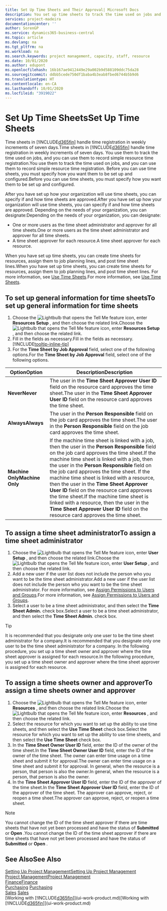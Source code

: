 ```yaml
---
title: Set Up Time Sheets and Their Approval| Microsoft Docs
description: You set up time sheets to track the time used on jobs and using resources, helping you with project management, staffing, and capacity
services: project-madeira
documentationcenter: ''
author: SorenGP
ms.service: dynamics365-business-central
ms.topic: article
ms.devlang: na
ms.tgt_pltfrm: na
ms.workload: na
ms.search.keywords: project management, capacity, staff, resource
ms.date: 10/01/2020
ms.author: edupont
ms.openlocfilehash: 16b167ae9412449e29a002b9d588109ddc75da28
ms.sourcegitcommit: ddbb5cede750df1baba4b3eab8fbed6744b5b9d6
ms.translationtype: HT
ms.contentlocale: en-CA
ms.lasthandoff: 10/01/2020
ms.locfileid: "3919022"
---
```

# <a name="set-up-time-sheets"></a><span data-ttu-id="c6e24-103">Set Up Time Sheets</span><span class="sxs-lookup"><span data-stu-id="c6e24-103">Set Up Time Sheets</span></span>
<span data-ttu-id="c6e24-104">Time sheets in [!INCLUDE[d365fin](includes/d365fin_md.md)] handle time registration in weekly increments of seven days.</span><span class="sxs-lookup"><span data-stu-id="c6e24-104">Time sheets in [!INCLUDE[d365fin](includes/d365fin_md.md)] handle time registration in weekly increments of seven days.</span></span> <span data-ttu-id="c6e24-105">You use them to track the time used on jobs, and you can use them to record simple resource time registration.</span><span class="sxs-lookup"><span data-stu-id="c6e24-105">You use them to track the time used on jobs, and you can use them to record simple resource time registration.</span></span> <span data-ttu-id="c6e24-106">Before you can use time sheets, you must specify how you want them to be set up and configured.</span><span class="sxs-lookup"><span data-stu-id="c6e24-106">Before you can use time sheets, you must specify how you want them to be set up and configured.</span></span>

<span data-ttu-id="c6e24-107">After you have set up how your organization will use time sheets, you can specify if and how time sheets are approved.</span><span class="sxs-lookup"><span data-stu-id="c6e24-107">After you have set up how your organization will use time sheets, you can specify if and how time sheets are approved.</span></span> <span data-ttu-id="c6e24-108">Depending on the needs of your organization, you can designate:</span><span class="sxs-lookup"><span data-stu-id="c6e24-108">Depending on the needs of your organization, you can designate:</span></span>

* <span data-ttu-id="c6e24-109">One or more users as the time sheet administrator and approver for all time sheets.</span><span class="sxs-lookup"><span data-stu-id="c6e24-109">One or more users as the time sheet administrator and approver for all time sheets.</span></span>
* <span data-ttu-id="c6e24-110">A time sheet approver for each resource.</span><span class="sxs-lookup"><span data-stu-id="c6e24-110">A time sheet approver for each resource.</span></span>

<span data-ttu-id="c6e24-111">When you have set up time sheets, you can create time sheets for resources, assign them to job planning lines, and post time sheet lines.</span><span class="sxs-lookup"><span data-stu-id="c6e24-111">When you have set up time sheets, you can create time sheets for resources, assign them to job planning lines, and post time sheet lines.</span></span> <span data-ttu-id="c6e24-112">For more information, see [Use Time Sheets](projects-how-use-time-sheets.md).</span><span class="sxs-lookup"><span data-stu-id="c6e24-112">For more information, see [Use Time Sheets](projects-how-use-time-sheets.md).</span></span>

## <a name="to-set-up-general-information-for-time-sheets"></a><span data-ttu-id="c6e24-113">To set up general information for time sheets</span><span class="sxs-lookup"><span data-stu-id="c6e24-113">To set up general information for time sheets</span></span>
1. <span data-ttu-id="c6e24-114">Choose the ![Lightbulb that opens the Tell Me feature](media/ui-search/search_small.png "Tell me what you want to do") icon, enter **Resources Setup** , and then choose the related link.</span><span class="sxs-lookup"><span data-stu-id="c6e24-114">Choose the ![Lightbulb that opens the Tell Me feature](media/ui-search/search_small.png "Tell me what you want to do") icon, enter **Resources Setup** , and then choose the related link.</span></span>  
2. <span data-ttu-id="c6e24-115">Fill in the fields as necessary.</span><span class="sxs-lookup"><span data-stu-id="c6e24-115">Fill in the fields as necessary.</span></span> [!INCLUDE[tooltip-inline-tip](includes/tooltip-inline-tip_md.md)]
3. <span data-ttu-id="c6e24-116">For the **Time Sheet by Job Approval** field, select one of the following options.</span><span class="sxs-lookup"><span data-stu-id="c6e24-116">For the **Time Sheet by Job Approval** field, select one of the following options.</span></span>

| <span data-ttu-id="c6e24-117">Option</span><span class="sxs-lookup"><span data-stu-id="c6e24-117">Option</span></span> | <span data-ttu-id="c6e24-118">Description</span><span class="sxs-lookup"><span data-stu-id="c6e24-118">Description</span></span> |
| --- | --- |
| <span data-ttu-id="c6e24-119">**Never**</span><span class="sxs-lookup"><span data-stu-id="c6e24-119">**Never**</span></span> |<span data-ttu-id="c6e24-120">The user in the **Time Sheet Approver User ID** field on the resource card approves the time sheet.</span><span class="sxs-lookup"><span data-stu-id="c6e24-120">The user in the **Time Sheet Approver User ID** field on the resource card approves the time sheet.</span></span> |
| <span data-ttu-id="c6e24-121">**Always**</span><span class="sxs-lookup"><span data-stu-id="c6e24-121">**Always**</span></span> |<span data-ttu-id="c6e24-122">The user in the **Person Responsible** field on the job card approves the time sheet.</span><span class="sxs-lookup"><span data-stu-id="c6e24-122">The user in the **Person Responsible** field on the job card approves the time sheet.</span></span> |
| <span data-ttu-id="c6e24-123">**Machine Only**</span><span class="sxs-lookup"><span data-stu-id="c6e24-123">**Machine Only**</span></span> |<span data-ttu-id="c6e24-124">If the machine time sheet is linked with a job, then the user in the **Person Responsible** field on the job card approves the time sheet.</span><span class="sxs-lookup"><span data-stu-id="c6e24-124">If the machine time sheet is linked with a job, then the user in the **Person Responsible** field on the job card approves the time sheet.</span></span> <span data-ttu-id="c6e24-125">If the machine time sheet is linked with a resource, then the user in the **Time Sheet Approver User ID** field on the resource card approves the time sheet.</span><span class="sxs-lookup"><span data-stu-id="c6e24-125">If the machine time sheet is linked with a resource, then the user in the **Time Sheet Approver User ID** field on the resource card approves the time sheet.</span></span> |

## <a name="to-assign-a-time-sheet-administrator"></a><span data-ttu-id="c6e24-126">To assign a time sheet administrator</span><span class="sxs-lookup"><span data-stu-id="c6e24-126">To assign a time sheet administrator</span></span>
1. <span data-ttu-id="c6e24-127">Choose the ![Lightbulb that opens the Tell Me feature](media/ui-search/search_small.png "Tell me what you want to do") icon, enter **User Setup** , and then choose the related link.</span><span class="sxs-lookup"><span data-stu-id="c6e24-127">Choose the ![Lightbulb that opens the Tell Me feature](media/ui-search/search_small.png "Tell me what you want to do") icon, enter **User Setup** , and then choose the related link.</span></span>  
2. <span data-ttu-id="c6e24-128">Add a new user if the user list does not include the person who you want to be the time sheet administrator.</span><span class="sxs-lookup"><span data-stu-id="c6e24-128">Add a new user if the user list does not include the person who you want to be the time sheet administrator.</span></span> <span data-ttu-id="c6e24-129">For more information, see [Assign Permissions to Users and Groups](ui-define-granular-permissions.md).</span><span class="sxs-lookup"><span data-stu-id="c6e24-129">For more information, see [Assign Permissions to Users and Groups](ui-define-granular-permissions.md).</span></span>
3. <span data-ttu-id="c6e24-130">Select a user to be a time sheet administrator, and then select the **Time Sheet Admin.** check box.</span><span class="sxs-lookup"><span data-stu-id="c6e24-130">Select a user to be a time sheet administrator, and then select the **Time Sheet Admin.** check box.</span></span>  

> [!TIP]  
>   <span data-ttu-id="c6e24-131">It is recommended that you designate only one user to be the time sheet administrator for a company.</span><span class="sxs-lookup"><span data-stu-id="c6e24-131">It is recommended that you designate only one user to be the time sheet administrator for a company.</span></span> <span data-ttu-id="c6e24-132">In the following procedure, you set up a time sheet owner and approver where the time sheet approver is assigned for each resource.</span><span class="sxs-lookup"><span data-stu-id="c6e24-132">In the following procedure, you set up a time sheet owner and approver where the time sheet approver is assigned for each resource.</span></span>  

## <a name="to-assign-a-time-sheets-owner-and-approver"></a><span data-ttu-id="c6e24-133">To assign a time sheets owner and approver</span><span class="sxs-lookup"><span data-stu-id="c6e24-133">To assign a time sheets owner and approver</span></span>
1. <span data-ttu-id="c6e24-134">Choose the ![Lightbulb that opens the Tell Me feature](media/ui-search/search_small.png "Tell me what you want to do") icon, enter **Resources** , and then choose the related link.</span><span class="sxs-lookup"><span data-stu-id="c6e24-134">Choose the ![Lightbulb that opens the Tell Me feature](media/ui-search/search_small.png "Tell me what you want to do") icon, enter **Resources** , and then choose the related link.</span></span>
2. <span data-ttu-id="c6e24-135">Select the resource for which you want to set up the ability to use time sheets, and then select the **Use Time Sheet** check box.</span><span class="sxs-lookup"><span data-stu-id="c6e24-135">Select the resource for which you want to set up the ability to use time sheets, and then select the **Use Time Sheet** check box.</span></span>  
3. <span data-ttu-id="c6e24-136">In the **Time Sheet Owner User ID** field, enter the ID of the owner of the time sheet.</span><span class="sxs-lookup"><span data-stu-id="c6e24-136">In the **Time Sheet Owner User ID** field, enter the ID of the owner of the time sheet.</span></span> <span data-ttu-id="c6e24-137">The owner can enter time usage on a time sheet and submit it for approval.</span><span class="sxs-lookup"><span data-stu-id="c6e24-137">The owner can enter time usage on a time sheet and submit it for approval.</span></span> <span data-ttu-id="c6e24-138">In general, when the resource is a person, that person is also the owner.</span><span class="sxs-lookup"><span data-stu-id="c6e24-138">In general, when the resource is a person, that person is also the owner.</span></span>  
4. <span data-ttu-id="c6e24-139">In the **Time Sheet Approver User ID** field, enter the ID of the approver of the time sheet.</span><span class="sxs-lookup"><span data-stu-id="c6e24-139">In the **Time Sheet Approver User ID** field, enter the ID of the approver of the time sheet.</span></span> <span data-ttu-id="c6e24-140">The approver can approve, reject, or reopen a time sheet.</span><span class="sxs-lookup"><span data-stu-id="c6e24-140">The approver can approve, reject, or reopen a time sheet.</span></span>  

> [!NOTE]  
>   <span data-ttu-id="c6e24-141">You cannot change the ID of the time sheet approver if there are time sheets that have not yet been processed and have the status of **Submitted** or **Open** .</span><span class="sxs-lookup"><span data-stu-id="c6e24-141">You cannot change the ID of the time sheet approver if there are time sheets that have not yet been processed and have the status of **Submitted** or **Open** .</span></span>

## <a name="see-also"></a><span data-ttu-id="c6e24-142">See Also</span><span class="sxs-lookup"><span data-stu-id="c6e24-142">See Also</span></span>
[<span data-ttu-id="c6e24-143">Setting Up Project Management</span><span class="sxs-lookup"><span data-stu-id="c6e24-143">Setting Up Project Management</span></span>](projects-setup-projects.md)  
[<span data-ttu-id="c6e24-144">Project Management</span><span class="sxs-lookup"><span data-stu-id="c6e24-144">Project Management</span></span>](projects-manage-projects.md)  
[<span data-ttu-id="c6e24-145">Finance</span><span class="sxs-lookup"><span data-stu-id="c6e24-145">Finance</span></span>](finance.md)  
<span data-ttu-id="c6e24-146">[Purchasing](purchasing-manage-purchasing.md)       </span><span class="sxs-lookup"><span data-stu-id="c6e24-146">[Purchasing](purchasing-manage-purchasing.md)       </span></span>  
<span data-ttu-id="c6e24-147">[Sales](sales-manage-sales.md)    </span><span class="sxs-lookup"><span data-stu-id="c6e24-147">[Sales](sales-manage-sales.md)    </span></span>  
<span data-ttu-id="c6e24-148">[Working with [!INCLUDE[d365fin](includes/d365fin_md.md)]](ui-work-product.md)</span><span class="sxs-lookup"><span data-stu-id="c6e24-148">[Working with [!INCLUDE[d365fin](includes/d365fin_md.md)]](ui-work-product.md)</span></span>  
